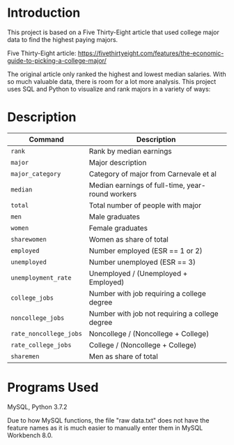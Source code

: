 # Introduction
This project is based on a Five Thirty-Eight article that used college major data to find the highest paying majors. 

Five Thirty-Eight article: https://fivethirtyeight.com/features/the-economic-guide-to-picking-a-college-major/ 

The original article only ranked the highest and lowest median salaries. With so much valuable data, there is room for a lot more analysis. This project uses SQL and Python to visualize and rank majors in a variety of ways:
  

# Description

| Command | Description |
| --- | --- |
| `rank` | Rank by median earnings |
| `major` | Major description |
| `major_category` | Category of major from Carnevale et al |
| `median` | Median earnings of full-time, year-round workers |
| `total` | Total number of people with major |
| `men` | Male graduates |
| `women` | Female graduates |
| `sharewomen` | Women as share of total |
| `employed` | Number employed (ESR == 1 or 2) |
| `unemployed` | Number unemployed (ESR == 3) |
| `unemployment_rate` | Unemployed / (Unemployed + Employed) |
| `college_jobs` | Number with job requiring a college degree |
| `noncollege_jobs` | Number with job not requiring a college degree |
| `rate_noncollege_jobs` | Noncollege / (Noncollege + College) |
| `rate_college_jobs` | College / (Noncollege + College) |
| `sharemen` | Men as share of total |


# Programs Used
MySQL, Python 3.7.2

Due to how MySQL functions, the file "raw data.txt" does not have the feature names as it is much easier to manually enter them in MySQL Workbench 8.0. 
